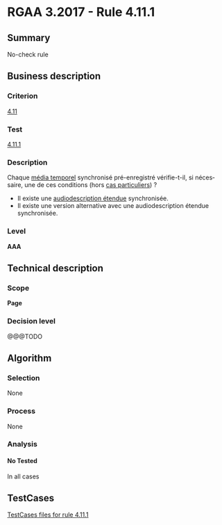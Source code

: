 # RGAA 3.2017 - Rule 4.11.1

## Summary
No-check rule


## Business description

### Criterion
[4.11](http://references.modernisation.gouv.fr/rgaa-accessibilite/criteres.html#crit-4-11)

### Test
[4.11.1](http://references.modernisation.gouv.fr/rgaa-accessibilite/criteres.html#test-4-11-1)

### Description
<div lang="fr">Chaque <a href="http://references.modernisation.gouv.fr/rgaa-accessibilite/glossaire.html#mdia-temporel-type-son-vido-et-synchronis">m&#xE9;dia temporel</a> synchronis&#xE9; pr&#xE9;-enregistr&#xE9; v&#xE9;rifie-t-il, si n&#xE9;cessaire, une de ces conditions (hors <a href="http://references.modernisation.gouv.fr/rgaa-accessibilite/cas-particuliers.html#cp-4-1,4-2,4-3,4-5,4-7,4-9,4-11,4-13" title="Cas particuliers pour le crit&#xE8;re 4.11">cas particuliers</a>)&nbsp;? <ul><li>Il existe une <a href="http://references.modernisation.gouv.fr/rgaa-accessibilite/glossaire.html#audiodescription-tendue">audiodescription &#xE9;tendue</a> synchronis&#xE9;e.</li> <li>Il existe une version alternative avec une audiodescription &#xE9;tendue synchronis&#xE9;e.</li> </ul></div>

### Level
**AAA**


## Technical description

### Scope
**Page**

### Decision level
@@@TODO


## Algorithm

### Selection
None

### Process
None

### Analysis

#### No Tested
In all cases


##  TestCases

[TestCases files for rule 4.11.1](https://github.com/Asqatasun/Asqatasun/tree/develop/rules/rules-rgaa3.2017/src/test/resources/testcases/rgaa32017/Rgaa32017Rule041101/)


